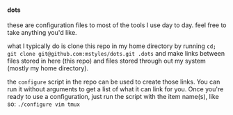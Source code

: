 #### dots

these are configuration files to most of the tools I use day to day. feel free
to take anything you'd like.

what I typically do is clone this repo in my home directory by running
`cd; git clone git@github.com:mstyles/dots.git .dots` and make links between
files stored in here (this repo) and files stored through out my system (mostly
my home directory).

the `configure` script in the repo can be used to create those links. You can
run it without arguments to get a list of what it can link for you. Once you're
ready to use a configuration, just run the script with the item name(s), like
so: `./configure vim tmux`
